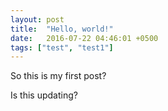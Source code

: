 ```yaml
---
layout: post
title:  "Hello, world!"
date:   2016-07-22 04:46:01 +0500
tags: ["test", "test1"]
---
```


So this is my first post?


Is this updating?
